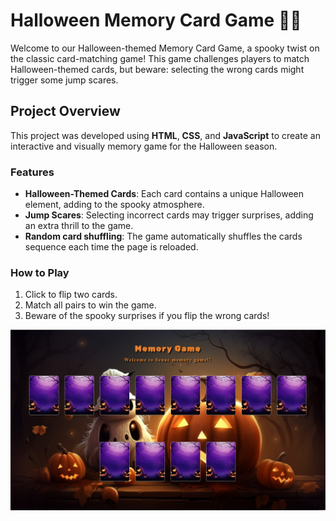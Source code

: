 # Halloween Memory Card Game 🎃👻

Welcome to our Halloween-themed Memory Card Game, a spooky twist on the classic card-matching game! This game challenges players to match Halloween-themed cards, but beware: selecting the wrong cards might trigger some  jump scares.

## Project Overview

This project was developed using **HTML**, **CSS**, and **JavaScript** to create an interactive and visually memory game for the Halloween season.

### Features
- **Halloween-Themed Cards**: Each card contains a unique Halloween element, adding to the spooky atmosphere.
- **Jump Scares**: Selecting incorrect cards may trigger surprises, adding an extra thrill to the game.
- **Random card shuffling**: The game automatically shuffles the cards sequence each time the page is reloaded.

### How to Play
1. Click to flip two cards.
2. Match all pairs to win the game.
3. Beware of the spooky surprises if you flip the wrong cards!


![Game Screenshot](./images/screenshot.png)
